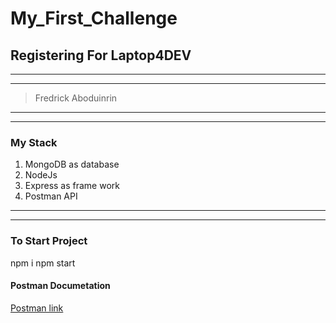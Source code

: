 # My_First_Challenge

## Registering For Laptop4DEV
_____
-----

>Fredrick Aboduinrin
_____
-----
### My Stack
1. MongoDB as database 
2. NodeJs
3. Express as frame work
4. Postman API

_____
-----
### To Start Project 
npm i
npm start

#### Postman Documetation
[Postman link](https://documenter.getpostman.com/view/21992639/Uze1uiZp)
